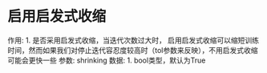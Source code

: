 # 启用启发式收缩

作用: 1. 是否采用启发式收缩，当迭代次数过大时， 启用启发式收缩可以缩短训练时间，然而如果我们对停止迭代容忍度较高时（tol参数来反映），不用启发式收缩可能会更快一些
参数: shrinking
数据: 1. bool类型，默认为True